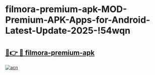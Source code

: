 # filmora-premium-apk-MOD-Premium-APK-Apps-for-Android-Latest-Update-2025-!54wqn

# <h2><a href="https://rowdbw.esa.edu.pl?title=filmora-premium-apk&ref=54wqn">🔗👉 🔴 filmora-premium-apk</a></h2>

[![acn](https://github.com/user-attachments/assets/0f9c940e-d8b0-45ae-aac7-cd30a18b3e1c)](https://rowdbw.esa.edu.pl?title=filmora-premium-apk&ref=54wqn)

